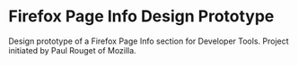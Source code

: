Firefox Page Info Design Prototype
==================================

Design prototype of a Firefox Page Info section for Developer Tools. Project initiated by Paul Rouget of Mozilla.
